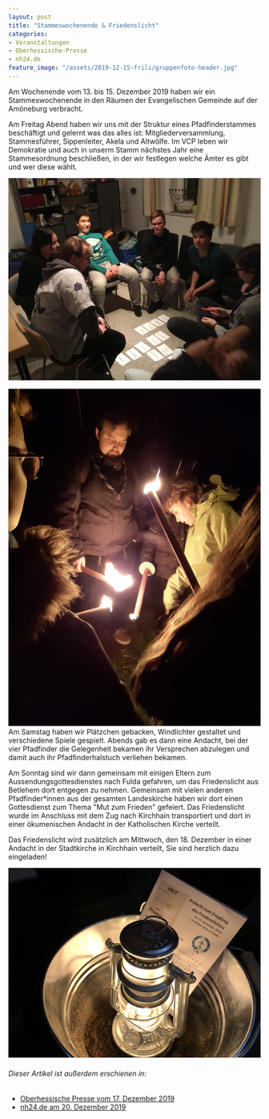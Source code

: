 ```yaml
---
layout: post
title: "Stammeswochenende & Friedenslicht"
categories:
- Veranstaltungen
- Oberhessische-Presse
- nh24.de
feature_image: "/assets/2019-12-15-frili/gruppenfoto-header.jpg"
---
```


Am Wochenende vom 13. bis 15. Dezember 2019 haben wir ein Stammeswochenende in den Räumen der Evangelischen Gemeinde auf der Amöneburg verbracht. 

Am Freitag Abend haben wir uns mit der Struktur eines Pfadfinderstammes beschäftigt und gelernt was das alles ist: Mitgliederversammlung, Stammesführer, Sippenleiter, Akela und Altwölfe. Im VCP leben wir Demokratie und auch in unserm Stamm nächstes Jahr eine Stammesordnung beschließen, in der wir festlegen welche Ämter es gibt und wer diese wählt.
 
![](/assets/2019-12-15-frili/demokratie.jpg)


![Anzünden der Fackeln für die gemeinsame Andacht](/assets/2019-12-15-frili/andacht.jpg#onethird#right) Am Samstag haben wir Plätzchen gebacken, Windlichter gestaltet und verschiedene Spiele gespielt. Abends gab es dann eine Andacht, bei der vier Pfadfinder die Gelegenheit bekamen ihr Versprechen abzulegen und damit auch ihr Pfadfinderhalstuch verliehen bekamen. 

Am Sonntag sind wir dann gemeinsam mit einigen Eltern zum Aussendungsgottesdienstes nach Fulda gefahren, um das Friedenslicht aus Betlehem dort entgegen zu nehmen. Gemeinsam mit vielen anderen Pfadfinder\*innen aus der gesamten Landeskirche haben wir dort einen Gottesdienst zum Thema "Mut zum Frieden" gefeiert. Das Friedenslicht wurde im Anschluss mit dem Zug nach Kirchhain transportiert und dort in einer ökumenischen Andacht in der Katholischen Kirche verteilt.

Das Friedenslicht wird zusätzlich am Mittwoch, den 18. Dezember in einer Andacht in der Stadtkirche in Kirchhain verteilt, Sie sind herzlich dazu eingeladen!

![Friedenslicht in einem Zinkeimer mit dem Liedblatt des Gottesdienstes](/assets/2019-12-15-frili/gottesdienst.jpg)

###### Dieser Artikel ist außerdem erschienen in:

- [Oberhessische Presse vom 17. Dezember 2019](/assets/references/2019-12-17-oberhessische-presse.jpg)
- [nh24.de am 20. Dezember 2019](https://nh24.de/2019/12/20/pfadfinderinnen-holen-friedenslicht-nach-kirchhain/)
